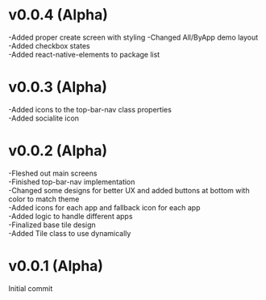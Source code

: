 # v0.0.4 (Alpha)
-Added proper create screen with styling 
-Changed All/ByApp demo layout  
-Added checkbox states  
-Added react-native-elements to package list

# v0.0.3 (Alpha)  
-Added icons to the top-bar-nav class properties   
-Added socialite icon  

# v0.0.2 (Alpha)
-Fleshed out main screens  
-Finished top-bar-nav implementation  
-Changed some designs for better UX and added buttons at bottom with color to match theme  
-Added icons for each app and fallback icon for each app  
-Added logic to handle different apps   
-Finalized base tile design  
-Added Tile class to use dynamically  

# v0.0.1 (Alpha)
Initial commit 
